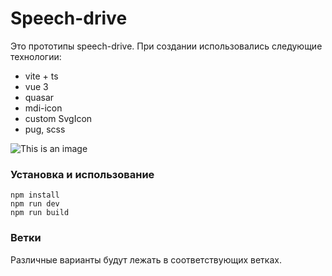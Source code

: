# Speech-drive

Это прототипы speech-drive. При создании использовались следующие технологии:

- vite + ts
- vue 3
- quasar
- mdi-icon
- custom SvgIcon
- pug, scss

![This is an image](/assets/img/image.png)

### Установка и использование

```
npm install
npm run dev
npm run build
```

### Ветки

Различные варианты будут лежать в соответствующих ветках.
